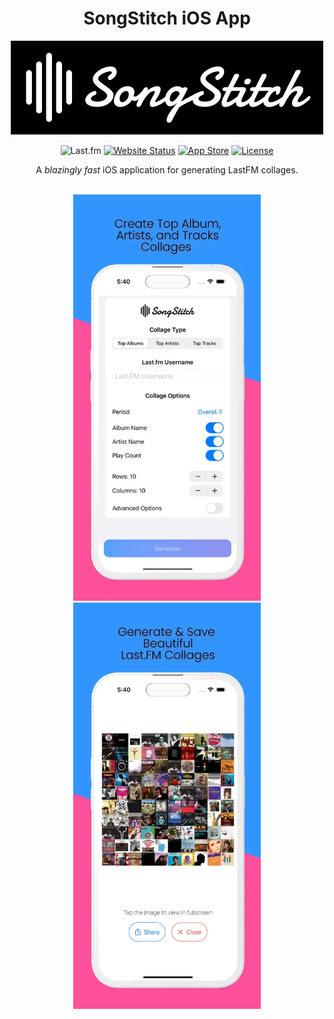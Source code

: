 <div align="center">

# SongStitch iOS App

</div>

<p align="center">  
  <img alt="SongStitch Logo" src="assets/songstitch_background.png" width="500px"/>
</p>

<div align="center">

![Last.fm](https://img.shields.io/badge/Last.fm-%23D51007.svg?style=flat-square&logo=lastdotfm&logoColor=ffffff)
[![Website Status](https://img.shields.io/website?style=flat-square&up_message=UP&url=https%3A%2F%2Fsongstitch.art%2F)](https://songstitch.art/)
[![App Store](https://img.shields.io/badge/App_Store-0D96F6?style=flat-square&logo=app-store&logoColor=white)](https://apps.apple.com/au/app/songstitch/id6450189672)
[![License](https://img.shields.io/github/license/SongStitch/songstitch-ios?style=flat-square)](/LICENSE)

</div>

<div align="center">
A <em>blazingly fast</em> iOS application for generating LastFM collages.
</div>

<br/>

<p align="center">
  <img alt="SongStitch Collage" src="assets/app_store_image_1.png" width="300px"/>
  <img alt="SongStitch Collage" src="assets/app_store_image_2.png" width="300px"/>
</p>
